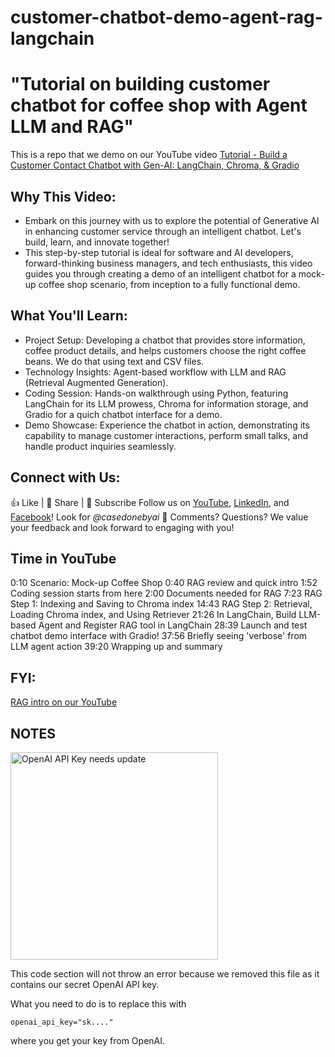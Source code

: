 # customer-chatbot-demo-agent-rag-langchain

# "Tutorial on building customer chatbot for coffee shop with Agent LLM and RAG"
This is a repo that we demo on our YouTube video [Tutorial - Build a Customer Contact Chatbot with Gen-AI: LangChain, Chroma, & Gradio](https://youtu.be/KFmPgeSCxRs)

## Why This Video:
- Embark on this journey with us to explore the potential of Generative AI in enhancing customer service through an intelligent chatbot. Let's build, learn, and innovate together!
- This step-by-step tutorial is ideal for software and AI developers, forward-thinking business managers, and tech enthusiasts, this video guides you through creating a demo of an intelligent chatbot for a mock-up coffee shop scenario, from inception to a fully functional demo.

## What You'll Learn:
- Project Setup: Developing a chatbot that provides store information, coffee product details, and helps customers choose the right coffee beans. We do that using text and CSV files.
- Technology Insights: Agent-based workflow with LLM and RAG (Retrieval Augmented Generation).
- Coding Session: Hands-on walkthrough using Python, featuring LangChain for its LLM prowess, Chroma for information storage, and Gradio for a quich chatbot interface for a demo.
- Demo Showcase: Experience the chatbot in action, demonstrating its capability to manage customer interactions, perform small talks, and handle product inquiries seamlessly.

## Connect with Us:
👍 Like | 🔗 Share | 📢 Subscribe 
Follow us on [YouTube](https://www.youtube.com/@CaseDonebyAI), [LinkedIn](www.linkedin.com/company/casedonebyai), and [Facebook](https://www.facebook.com/casedonebyai/)! Look for *@casedonebyai*
💬 Comments? Questions? We value your feedback and look forward to engaging with you!

## Time in YouTube
0:10 Scenario: Mock-up Coffee Shop
0:40 RAG review and quick intro
1:52 Coding session starts from here
2:00 Documents needed for RAG
7:23 RAG Step 1: Indexing and Saving to Chroma index
14:43 RAG Step 2: Retrieval, Loading Chroma index, and Using Retriever
21:26 In LangChain, Build LLM-based Agent and Register RAG tool in LangChain
28:39 Launch and test chatbot demo interface with Gradio!
37:56 Briefly seeing 'verbose' from LLM agent action
39:20 Wrapping up and summary

## FYI:
[RAG intro on our YouTube](https://youtube.com/playlist?list=PLP50mZI6LSxNNTNhavyvqONaUBkeRv1ZJ)

## NOTES
<img width="332" alt="OpenAI API Key needs update" src="https://github.com/casedone/customer-chatbot-demo-agent-rag-langchain/assets/166577978/d45f1181-bb74-4989-9be9-d90fca866f90">

This code section will not throw an error because we removed this file as it contains our secret OpenAI API key.

What you need to do is to replace this with

<code>openai_api_key="sk...."</code>

where you get your key from OpenAI.
